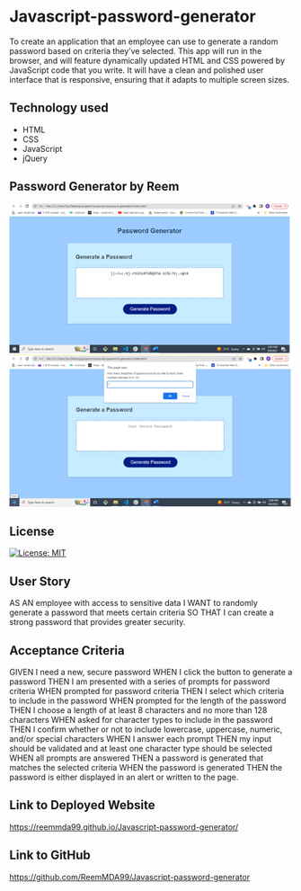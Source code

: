 # Javascript-password-generator
To create an application that an employee can use to generate a random password based on criteria they’ve selected. This app will run in the browser, and will feature dynamically updated HTML and CSS powered by JavaScript code that you write. It will have a clean and polished user interface that is responsive, ensuring that it adapts to multiple screen sizes. 

## Technology used

- HTML
- CSS
- JavaScript
- jQuery

## Password Generator by Reem

![Screenshot](./assets/Picture1.png)
![Screenshot](./assets/Picture2.png)

## License

[![License: MIT](https://img.shields.io/badge/License-MIT-yellow.svg)](https://opensource.org/licenses/MIT)

## User Story

AS AN employee with access to sensitive data
I WANT to randomly generate a password that meets certain criteria
SO THAT I can create a strong password that provides greater security.

## Acceptance Criteria

GIVEN I need a new, secure password
WHEN I click the button to generate a password
THEN I am presented with a series of prompts for password criteria
WHEN prompted for password criteria
THEN I select which criteria to include in the password
WHEN prompted for the length of the password
THEN I choose a length of at least 8 characters and no more than 128 characters
WHEN asked for character types to include in the password
THEN I confirm whether or not to include lowercase, uppercase, numeric, and/or special characters
WHEN I answer each prompt
THEN my input should be validated and at least one character type should be selected
WHEN all prompts are answered
THEN a password is generated that matches the selected criteria
WHEN the password is generated
THEN the password is either displayed in an alert or written to the page.

## Link to Deployed Website

https://reemmda99.github.io/Javascript-password-generator/

## Link to GitHub

https://github.com/ReemMDA99/Javascript-password-generator